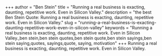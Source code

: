 +++
author = "Ben Stein"
title = "Running a real business is exacting, daunting, repetitive work. Even in Silicon Valley."
description = "the best Ben Stein Quote: Running a real business is exacting, daunting, repetitive work. Even in Silicon Valley."
slug = "running-a-real-business-is-exacting-daunting-repetitive-work-even-in-silicon-valley"
keywords = "Running a real business is exacting, daunting, repetitive work. Even in Silicon Valley.,ben stein,ben stein quotes,ben stein quote,ben stein sayings,ben stein saying,quotes, sayings,quote, saying, motivation"
+++
Running a real business is exacting, daunting, repetitive work. Even in Silicon Valley.
